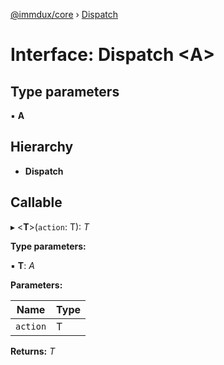 [@immdux/core](../README.md) › [Dispatch](dispatch.md)

# Interface: Dispatch <**A**>

## Type parameters

▪ **A**

## Hierarchy

* **Dispatch**

## Callable

▸ <**T**>(`action`: T): *T*

**Type parameters:**

▪ **T**: *A*

**Parameters:**

Name | Type |
------ | ------ |
`action` | T |

**Returns:** *T*
